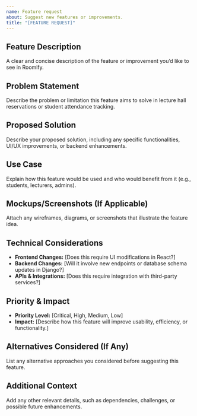 ```yaml
---
name: Feature request
about: Suggest new features or improvements.
title: "[FEATURE REQUEST]"
---
```


## **Feature Description**
A clear and concise description of the feature or improvement you’d like to see in Roomify.

## **Problem Statement**
Describe the problem or limitation this feature aims to solve in lecture hall reservations or student attendance tracking.

## **Proposed Solution**
Describe your proposed solution, including any specific functionalities, UI/UX improvements, or backend enhancements.

## **Use Case**
Explain how this feature would be used and who would benefit from it (e.g., students, lecturers, admins).

## **Mockups/Screenshots (If Applicable)**
Attach any wireframes, diagrams, or screenshots that illustrate the feature idea.

## **Technical Considerations**
- **Frontend Changes:** [Does this require UI modifications in React?]
- **Backend Changes:** [Will it involve new endpoints or database schema updates in Django?]
- **APIs & Integrations:** [Does this require integration with third-party services?]

## **Priority & Impact**
- **Priority Level:** [Critical, High, Medium, Low]
- **Impact:** [Describe how this feature will improve usability, efficiency, or functionality.]

## **Alternatives Considered (If Any)**
List any alternative approaches you considered before suggesting this feature.

## **Additional Context**
Add any other relevant details, such as dependencies, challenges, or possible future enhancements.
